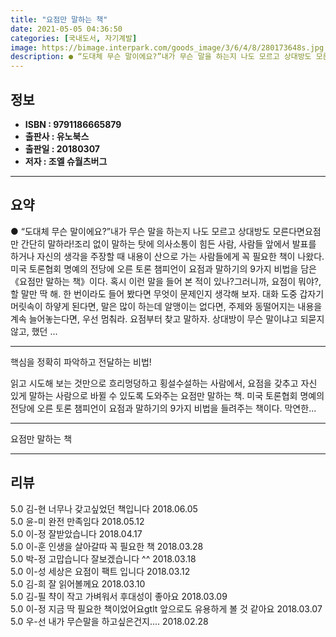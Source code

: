 ```yaml
---
title: "요점만 말하는 책"
date: 2021-05-05 04:36:50
categories: [국내도서, 자기계발]
image: https://bimage.interpark.com/goods_image/3/6/4/8/280173648s.jpg
description: ● “도대체 무슨 말이에요?”내가 무슨 말을 하는지 나도 모르고 상대방도 모른다면요점만 간단히 말하라!조리 없이 말하는 탓에 의사소통이 힘든 사람, 사람들 앞에서 발표를 하거나 자신의 생각을 주장할 때 내용이 산으로 가는 사람들에게 꼭 필요한 책이 나왔다. 미국 토론협회 명예의 전당에
---
```


## **정보**

- **ISBN : 9791186665879**
- **출판사 : 유노북스**
- **출판일 : 20180307**
- **저자 : 조엘 슈월츠버그**

------



## **요약**

●  “도대체 무슨 말이에요?”내가 무슨 말을 하는지 나도 모르고 상대방도 모른다면요점만 간단히 말하라!조리 없이 말하는 탓에 의사소통이 힘든 사람, 사람들 앞에서 발표를 하거나 자신의 생각을 주장할 때 내용이 산으로 가는 사람들에게 꼭 필요한 책이 나왔다. 미국 토론협회 명예의 전당에 오른 토론 챔피언이 요점과 말하기의 9가지 비법을 담은 《요점만 말하는 책》이다. 혹시 이런 말을 들어 본 적이 있나?그러니까, 요점이 뭐야?, 할 말만 딱 해. 한 번이라도 들어 봤다면 무엇이 문제인지 생각해 보자. 대화 도중 갑자기 머릿속이 하얗게 된다면, 말은 많이 하는데 알맹이는 없다면, 주제와 동떨어지는 내용을 계속 늘어놓는다면, 우선 멈춰라. 요점부터 찾고 말하자. 상대방이 무슨 말이냐고 되묻지 않고, 했던 ...

------

핵심을 정확히 파악하고 전달하는 비법!

읽고 시도해 보는 것만으로 흐리멍덩하고 횡설수설하는 사람에서, 요점을 갖추고 자신 있게 말하는 사람으로 바뀔 수 있도록 도와주는 요점만 말하는 책. 미국 토론협회 명예의 전당에 오른 토론 챔피언이 요점과 말하기의 9가지 비법을 들려주는 책이다. 막연한... 

------


요점만 말하는 책 

------


## **리뷰** 

5.0 김-현 너무나 갖고싶었던 책입니다 2018.06.05 <br/>5.0 윤-미 완전 만족임다 2018.05.12 <br/>5.0 이-정 잘받았습니다 2018.04.17 <br/>5.0 이-훈 인생을 살아갈따 꼭 필요한 책 2018.03.28 <br/>5.0 박-정 고맙습니다 잘보겠습니다 ^^ 2018.03.18 <br/>5.0 이-성 세상은 요점이 팩트 입니다 2018.03.12 <br/>5.0 김-희 잘 읽어볼께요 2018.03.10 <br/>5.0 김-필 챡이 작고 가벼워서 후대성이 좋아요 2018.03.09 <br/>5.0 이-정 지금 딱 필요한 책이었어요gtlt 앞으로도 유용하게 볼 것 같아요 2018.03.07 <br/>5.0 우-선 내가 무슨말을 하고싶은건지.... 2018.02.28 <br/>
